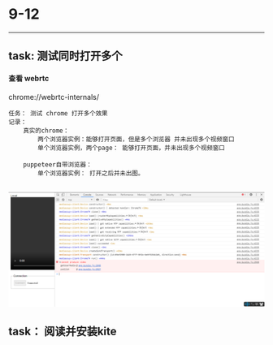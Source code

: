 # 9-12
---
## task: 测试同时打开多个
#### 查看 webrtc
chrome://webrtc-internals/

```
任务： 测试 chrome 打开多个效果
记录： 
    真实的chrome： 
        两个浏览器实例：能够打开页面，但是多个浏览器 并未出现多个视频窗口
        单个浏览器实例，两个page： 能够打开页面，并未出现多个视频窗口
    
    puppeteer自带浏览器： 
        单个浏览器实例： 打开之后并未出图。 


```
![](./pic/puppeteer_test_chromium_9-12.png)


## task： 阅读并安装kite
```
```